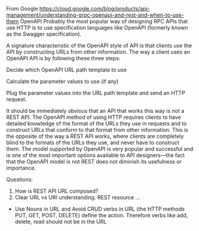 
From Google https://cloud.google.com/blog/products/api-management/understanding-grpc-openapi-and-rest-and-when-to-use-them
OpenAPI
Probably the most popular way of designing RPC APIs that use HTTP is to use specification languages like OpenAPI (formerly known as the Swagger specification).

A signature characteristic of the OpenAPI style of API is that clients use the API by constructing URLs from other information. The way a client uses an OpenAPI API is by following these three steps:

Decide which OpenAPI URL path template to use

Calculate the parameter values to use (if any)

Plug the parameter values into the URL path template and send an HTTP request.

It should be immediately obvious that an API that works this way is not a REST API. The OpenAPI method of using HTTP requires clients to have detailed knowledge of the format of the URLs they use in requests and to construct URLs that conform to that format from other information. This is the opposite of the way a REST API works, where clients are completely blind to the formats of the URLs they use, and never have to construct them. The model supported by OpenAPI is very popular and successful and is one of the most important options available to API designers—the fact that the OpenAPI model is not REST does not diminish its usefulness or importance.

Questions:
1. How is REST API URL composed?
1. Clear URL vs URI understanding.   REST resource ...
  - Use Nouns in URL and Avoid CRUD verbs in URL (the HTTP methods PUT, GET, POST, DELETE) define the action.  Therefore verbs like add, delete, read should not be in the URL

